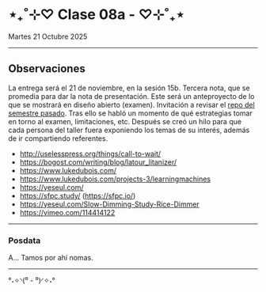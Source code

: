 # ⋆₊˚⊹♡ Clase 08a -  ♡⊹˚₊⋆

Martes 21 Octubre 2025

***

## Observaciones

La entrega será el 21 de noviembre, en la sesión 15b.
Tercera nota, que se promedia para dar la nota de presentación. Este será un anteproyecto de lo que se mostrará en diseño abierto (examen). Invitación a revisar el [repo del semestre pasado](https://github.com/disenoUDP/dis8644-2025-1-procesos). Tras ello se habló un momento de qué estrategias tomar en torno al examen, limitaciones, etc.
Después se creó un hilo para que cada persona del taller fuera exponiendo los temas de su interés, además de ir compartiendo referentes.

- http://uselesspress.org/things/call-to-wait/
- https://bogost.com/writing/blog/latour_litanizer/
- https://www.lukedubois.com/
- https://www.lukedubois.com/projects-3/learningmachines
- https://yeseul.com/
- https://sfpc.study/ (https://sfpc.io/)
- https://yeseul.com/Slow-Dimming-Study-Rice-Dimmer
- https://vimeo.com/114414122

***

### Posdata

A... Tamos por ahí nomas.

***

°˖✧◝(⁰ - ⁰)◜✧˖°
